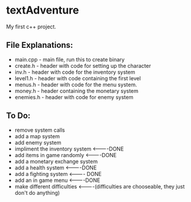 textAdventure
=============
My first c++ project.

File Explanations:
-----------------
* main.cpp - main file, run this to create binary
* create.h - header with code for setting up the character
* inv.h - header with code for the inventory system
* level1.h - header with code containing the first level
* menus.h - header with code for the menu system.
* money.h - header containing the monetary system
* enemies.h - header with code for enemy system

To Do:
------------------
* remove system calls
* add a map system
* add enemy system
* impliment the inventory system <----DONE 
* add items in game randomly <----DONE
* add a monetary exchange system
* add a health system <----DONE
* add a fighting system <---- DONE 
* add an in game menu <----DONE
* make different difficulties <----(difficulties are chooseable, they just don't do anything)
